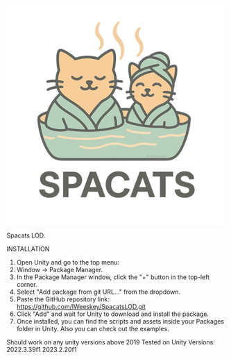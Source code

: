![Screenshot](Arts/SpaCats%20LogoSmall.png)

Spacats LOD.

INSTALLATION
1) Open Unity and go to the top menu:
2) Window → Package Manager.
3) In the Package Manager window, click the "+" button in the top-left corner.
4) Select "Add package from git URL..." from the dropdown.
5) Paste the GitHub repository link:
https://github.com/IWeeskey/SpacatsLOD.git
6) Click "Add" and wait for Unity to download and install the package.
7) Once installed, you can find the scripts and assets inside your Packages folder in Unity. Also you can check out the examples.

Should work on any unity versions above 2019
Tested on Unity Versions:
2022.3.39f1
2023.2.20f1
